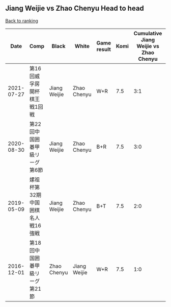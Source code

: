 ## Jiang Weijie vs Zhao Chenyu Head to head

[Back to ranking](../../index.md)




| **Date** | **Comp** | **Black** | **White** | **Game result** | **Komi** | **Cumulative Jiang Weijie vs Zhao Chenyu** | **Jiang Weijie streak** | **Zhao Chenyu streak** | 
| --- | --- | --- | --- | --- | --- | --- | --- | --- |
| 2021-07-27 | 第16回威孚房開杯棋王戦1回戦 | Jiang Weijie | Zhao Chenyu | W+R | 7.5 | 3:1 | 0 | 1 | 
| 2020-08-30 | 第22回中国囲碁甲級リーグ第6節 | Jiang Weijie | Zhao Chenyu | B+R | 7.5 | 3:0 | 3 | 0 | 
| 2019-05-09 | 嫘祖杯第32期中国囲棋名人戦16強戦 | Jiang Weijie | Zhao Chenyu | B+T | 7.5 | 2:0 | 2 | 0 | 
| 2016-12-01 | 第18回中国囲碁甲級リーグ第21節 | Zhao Chenyu | Jiang Weijie | W+R | 7.5 | 1:0 | 1 | 0 |




